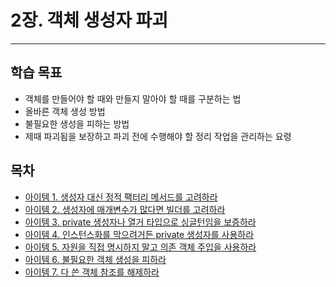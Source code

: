 # 2장. 객체 생성자 파괴

---

## 학습 목표
- 객체를 만들어야 할 때와 만들지 말아야 할 때를 구분하는 법
- 올바른 객체 생성 방법
- 불필요한 생성을 피하는 방법
- 제때 파괴됨을 보장하고 파괴 전에 수행해야 할 정리 작업을 관리하는 요령

## 목차
- [아이템 1. 생성자 대신 정적 팩터리 메서드를 고려하라](아이템%201.%20생성자%20대신%20정적%20팩터리%20메서드를%20고려하라.md)
- [아이템 2. 생성자에 매개변수가 많다면 빌더를 고려하라](아이템%202.%20생성자에%20매개변수가%20많다면%20빌더를%20고려하라.md)
- [아이템 3. private 생성자나 열거 타입으로 싱글턴임을 보증하라](아이템%203.%20private%20생성자나%20열거%20타입으로%20싱글턴임을%20보증하라.md)
- [아이템 4. 인스턴스화를 막으려거든 private 생성자를 사용하라](아이템%204.%20인스턴스화를%20막으려거든%20private%20생성자를%20사용하라.md)
- [아이템 5. 자원을 직접 명시하지 말고 의존 객체 주입을 사용하라](아이템%205.%20자원을%20직접%20명시하지%20말고%20의존%20객체%20주입을%20사용하라.md)
- [아이템 6. 불필요한 객체 생성을 피하라](아이템%206.%20불필요한%20객체%20생성을%20피하라.md)
- [아이템 7. 다 쓴 객체 참조를 해제하라](아이템%207.%20다%20쓴%20객체%20참조를%20해제하라.md)
